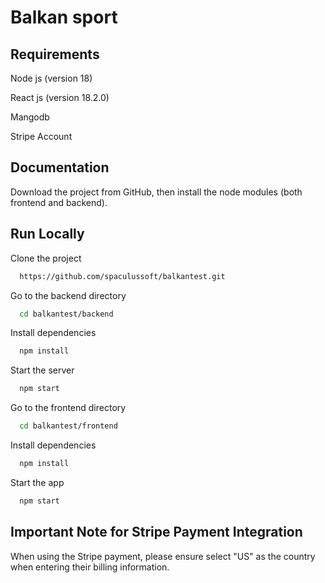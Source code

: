 
# Balkan sport


## Requirements

Node js (version 18) 

React js (version 18.2.0)

Mangodb 

Stripe Account


## Documentation

Download the project from GitHub, then install the node modules (both frontend and backend).


## Run Locally

Clone the project

```bash
  https://github.com/spaculussoft/balkantest.git
```

Go to the backend directory

```bash
  cd balkantest/backend
```
Install dependencies

```bash
  npm install
```

Start the server

```bash
  npm start
```

Go to the frontend directory

```bash
  cd balkantest/frontend
```

Install dependencies

```bash
  npm install
```

Start the app

```bash
  npm start
```

## Important Note for Stripe Payment Integration

When using the Stripe payment, please ensure select "US" as the country when entering their billing information.